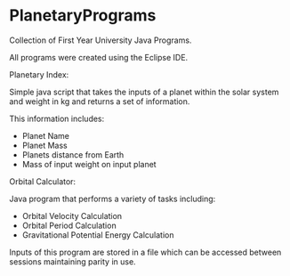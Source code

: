 # PlanetaryPrograms
Collection of First Year University Java Programs.

All programs were created using the Eclipse IDE.

Planetary Index:

Simple java script that takes the inputs of a planet within the solar system and weight in kg and returns a set of information.

This information includes:
- Planet Name
- Planet Mass
- Planets distance from Earth
- Mass of input weight on input planet

Orbital Calculator:

Java program that performs a variety of tasks including:
- Orbital Velocity Calculation
- Orbital Period Calculation
- Gravitational Potential Energy Calculation

Inputs of this program are stored in a file which can be accessed between sessions maintaining parity in use.

